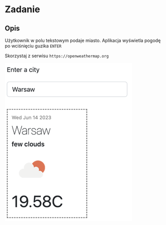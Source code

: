 # Zadanie
## Opis
Użytkownik w polu tekstowym podaje miasto. Aplikacja wyświetla pogodę po wciśnięciu guzika `ENTER`

Skorzystaj z serwisu `https://openweathermap.org`

<img src="./example.png" width="400">